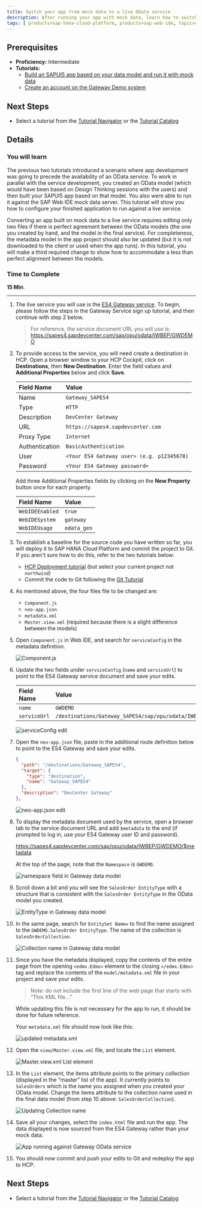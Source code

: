 ```yaml
---
title: Switch your app from mock data to a live OData service
description: After running your app with mock data, learn how to switch it to a live OData service
tags: [ products>sap-hana-cloud-platform, products>sap-web-ide, topic>cloud, topic>html5, topic>mobile, topic>odata, topic>sapui5, products>sap-gateway, tutorial>intermediate ]
---
```


## Prerequisites  
 - **Proficiency:** Intermediate
 - **Tutorials:**
   - [Build an SAPUI5 app based on your data model and run it with mock data](http://www.sap.com/developer/tutorials/hcp-webide-build-app-mock-data.html)
   - [Create an account on the Gateway Demo system](http://www.sap.com/developer/tutorials/gateway-demo-signup.html)

## Next Steps
 - Select a tutorial from the [Tutorial Navigator](http://www.sap.com/developer/tutorial-navigator.html) or the [Tutorial Catalog](http://www.sap.com/developer/tutorials.html)

## Details

### You will learn  

The previous two tutorials introduced a scenario where app development was going to precede the availability of an OData service. To work in parallel with the service development, you created an OData model (which would have been based on Design Thinking sessions with the users) and then built your SAPUI5 app based on that model. You also were able to run it against the SAP Web IDE mock data server. This tutorial will show you how to configure your finished application to run against a live service.

Converting an app built on mock data to a live service requires editing only two files if there is perfect agreement between the OData models (the one you created by hand, and the model in the final service). For completeness, the metadata model in the app project should also be updated (but it is not downloaded to the client or used when the app runs). In this tutorial, you will make a third required change to show how to accommodate a less than perfect alignment between the models.

### Time to Complete

**15 Min**.

---

1. The live service you will use is the [ES4 Gateway service](https://sapes4.sapdevcenter.com/). To begin, please follow the steps in the Gateway Service sign up tutorial, and then continue with step 2 below.

    > For reference, the service document URL you will use is: <https://sapes4.sapdevcenter.com/sap/opu/odata/IWBEP/GWDEMO>


2. To provide access to the service, you will need create a destination in HCP. Open a browser window to your HCP Cockpit, click on **Destinations**, then **New Destination**. Enter the field values and **Additional Properties** below and click **Save**.

    Field Name     | Value
    :------------- | :-------------
    Name           | `Gateway_SAPES4`
    Type           | `HTTP`
    Description    | `DevCenter Gateway`
    URL            | `https://sapes4.sapdevcenter.com`
    Proxy Type     | `Internet`
    Authentication | `BasicAuthentication`
    User           | `<Your ES4 Gateway user> (e.g. p12345678)`
    Password       | `<Your ES4 Gateway password>`

    Add three Additional Properties fields by clicking on the **New Property** button once for each property.


    Field Name       | Value
    :--------------- | :-------------
    `WebIDEEnabled`  | `true`
    `WebIDESystem`   | `gateway`
    `WebIDEUsage`    | `odata_gen`


3. To establish a baseline for the source code you have written so far, you will deploy it to SAP HANA Cloud Platform and commit the project to Git. If you aren't sure how to do this, refer to the two tutorials below:

    - [HCP Deployment tutorial](http://www.sap.com/developer/tutorials/hcp-deploy-mobile-web-app.html) (but select your current project not `northwind`)
    - Commit the code to Git following the [Git Tutorial](http://www.sap.com/developer/tutorials/hcp-webide-commit-git.html)


4. As mentioned above, the four files file to be changed are:

    - `Component.js`
    - `neo-app.json`
    - `metadata.xml`
    - `Master.view.xml` (required because there is a slight difference between the models)

5. Open `Component.js` in Web IDE, and search for `serviceConfig` in the metadata definition.

    ![Component.js](https://raw.githubusercontent.com/SAPDocuments/Tutorials/master/tutorials/hcp-webide-switch-live-odata/m104_3_5.png)

6. Update the two fields under `serviceConfig` (`name` and `serviceUrl`) to point to the ES4 Gateway service document and save your edits.

    Field Name       | Value
    :--------------- | :-------------
    `name`           | `GWDEMO`
    `serviceUrl`     | `/destinations/Gateway_SAPES4/sap/opu/odata/IWBEP/GWDEMO`

    ![serviceConfig edit](https://raw.githubusercontent.com/SAPDocuments/Tutorials/master/tutorials/hcp-webide-switch-live-odata/m104_3_6.png)

7. Open the `neo-app.json` file, paste in the additional route definition below to point to the ES4 Gateway and save your edits.

    ```json
   {
      "path": "/destinations/Gateway_SAPES4",
      "target": {
        "type": "destination",
        "name": "Gateway_SAPES4"
      },
      "description": "DevCenter Gateway"
    },
    ```
    ![neo-app.json edit](https://raw.githubusercontent.com/SAPDocuments/Tutorials/master/tutorials/hcp-webide-switch-live-odata/m104_3_7.png)


8. To display the metadata document used by the service, open a browser tab to the service document URL and add `$metadata` to the end (if prompted to log in, use your ES4 Gateway user ID and password).

    <https://sapes4.sapdevcenter.com/sap/opu/odata/IWBEP/GWDEMO/$metadata>

    At the top of the page, note that the `Namespace` is `GWDEMO`.

    ![namespace field in Gateway data model](https://raw.githubusercontent.com/SAPDocuments/Tutorials/master/tutorials/hcp-webide-switch-live-odata/m104_3_8.png)

9. Scroll down a bit and you will see the `SalesOrder EntityType` with a structure that is consistent with the `SalesOrder EntityType` in the OData model you created.

    ![EntityType in Gateway data model](https://raw.githubusercontent.com/SAPDocuments/Tutorials/master/tutorials/hcp-webide-switch-live-odata/m104_3_9.png)


10. In the same page, search for `EntitySet Name=` to find the name assigned to the `GWDEMO.SalesOrder EntityType`. The name of the collection is `SalesOrderCollection`.

    ![Collection name in Gateway data model](https://raw.githubusercontent.com/SAPDocuments/Tutorials/master/tutorials/hcp-webide-switch-live-odata/m104_3_10.png)


11. Since you have the metadata displayed, copy the contents of the entire page from the opening `<edmx.Edmx>` element to the closing `</edmx.Edmx>` tag and replace the contents of the `model/metadata.xml` file in your project and save your edits.

    >Note: do not include the first line of the web page that starts with “This XML file…”

    While updating this file is not necessary for the app to run, it should be done for future reference.

    Your `metadata.xml` file should now look like this:

    ![updated metadata.xml](https://raw.githubusercontent.com/SAPDocuments/Tutorials/master/tutorials/hcp-webide-switch-live-odata/m104_3_11.png)


12. Open the `view/Master.view.xml` file, and locate the `List` element.

    ![Master.view.xml List element](https://raw.githubusercontent.com/SAPDocuments/Tutorials/master/tutorials/hcp-webide-switch-live-odata/m104_3_12.png)

13. In the `List` element, the items attribute points to the primary collection (displayed in the “master” list of the app). It currently points to `SalesOrders` which is the name you assigned when you created your OData model. Change the items attribute to the collection name used in the final data model (from step 10 above: `SalesOrderCollection`).

    ![Updating Collection name](https://raw.githubusercontent.com/SAPDocuments/Tutorials/master/tutorials/hcp-webide-switch-live-odata/m104_3_13.png)

14. Save all your changes, select the `index.html` file and run the app. The data displayed is now sourced from the ES4 Gateway rather than your mock data.

    ![App running against Gateway OData service](https://raw.githubusercontent.com/SAPDocuments/Tutorials/master/tutorials/hcp-webide-switch-live-odata/m104_3_14.png)

15. You should now commit and push your edits to Git and redeploy the app to HCP.


## Next Steps
 - Select a tutorial from the [Tutorial Navigator](http://www.sap.com/developer/tutorial-navigator.html) or the [Tutorial Catalog](http://www.sap.com/developer/tutorials.html)
